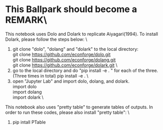 # This Ballpark should become a REMARK\

This notebook uses Dolo and Dolark to replicate Aiyagari(1994). To install Dolark, please follow the steps below:  \
1. git clone "dolo", "dolang" and "dolark" to the local directory:\
   git clone https://github.com/econforge/dolo.git  \
   git clone https://github.com/econforge/dolang.git   \
   git clone https://github.com/econforge/dolark.git   \
2. go to the local directory and do "pip install -e . " for each of the three. (Three times in total)
   pip install -e .   \
3. open "Jupyter Lab" and import dolo, dolang, and dolark. \
   import dolo \
   import dolang \
   import dolark \
   
This notebook also uses "pretty table" to generate tables of outputs. In order to run these codes, please also install "pretty table":  \
1. pip intall PTable